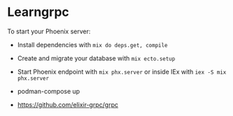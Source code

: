 # Learngrpc

To start your Phoenix server:

  * Install dependencies with `mix do deps.get, compile`
  * Create and migrate your database with `mix ecto.setup`
  * Start Phoenix endpoint with `mix phx.server` or inside IEx with `iex -S mix phx.server`

  * podman-compose up

* https://github.com/elixir-grpc/grpc

